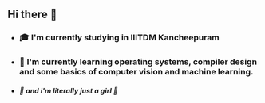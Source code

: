 ## Hi there 👋
* ### 🎓 I'm currently studying in IIITDM Kancheepuram
* ### 🌱 I'm currently learning operating systems, compiler design and some basics of computer vision and machine learning.
* ##### 🎀 and i'm literally just a girl 🎀

<!--
**deshnalovestats/deshnalovestats** is a ✨ _special_ ✨ repository because its `README.md` (this file) appears on your GitHub profile.

Here are some ideas to get you started:

- 🔭 I’m currently working on ...
- 🌱 I’m currently learning ...
- 👯 I’m looking to collaborate on ...
- 🤔 I’m looking for help with ...
- 💬 Ask me about ...
- 📫 How to reach me: ...
- 😄 Pronouns: ...
- ⚡ Fun fact: ...
-->
